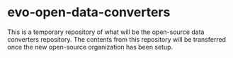# evo-open-data-converters
This is a temporary repository of what will be the open-source data converters repository. The contents from this repository will be transferred once the new open-source organization has been setup.

